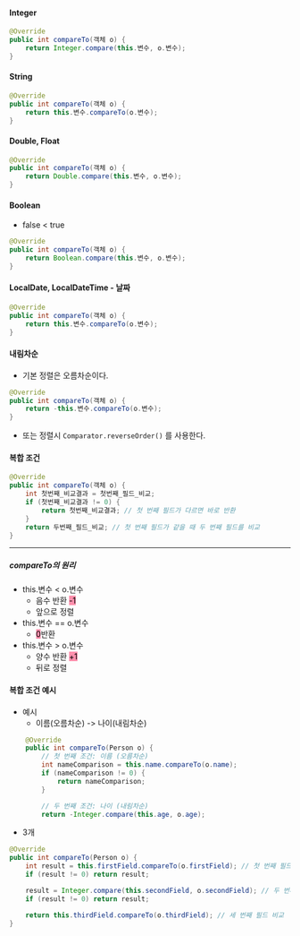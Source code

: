 #### Integer
```java
@Override
public int compareTo(객체 o) {
    return Integer.compare(this.변수, o.변수);
}
```

#### String
```java
@Override
public int compareTo(객체 o) {
    return this.변수.compareTo(o.변수);
}
```

#### Double, Float
```java
@Override
public int compareTo(객체 o) {
    return Double.compare(this.변수, o.변수);
}
```

#### Boolean
- false < true
```java
@Override
public int compareTo(객체 o) {
    return Boolean.compare(this.변수, o.변수); 
}
```

#### LocalDate, LocalDateTime - 날짜
```java
@Override
public int compareTo(객체 o) {
    return this.변수.compareTo(o.변수); 
}
```

#### 내림차순
- 기본 정렬은 오름차순이다.
```java
@Override
public int compareTo(객체 o) {
    return -this.변수.compareTo(o.변수); 
}
```
- 또는 정렬시 `Comparator.reverseOrder()` 를 사용한다.

#### 복합 조건
```java
@Override
public int compareTo(객체 o) {
    int 첫번째_비교결과 = 첫번째_필드_비교;
    if (첫번째_비교결과 != 0) {
        return 첫번째_비교결과; // 첫 번째 필드가 다르면 바로 반환
    }
    return 두번째_필드_비교; // 첫 번째 필드가 같을 때 두 번째 필드를 비교
}
```


---
##### compareTo의 원리
- this.변수 < o.변수
	- 음수 반환 <mark style="background: #FF5582A6;">-1</mark>
	- 앞으로 정렬
- this.변수 == o.변수
	- <mark style="background: #FF5582A6;">0</mark>반환
- this.변수 > o.변수
	- 양수 반환 <mark style="background: #FF5582A6;">+1</mark>
	- 뒤로 정렬

#### 복합 조건 예시
- 예시
	- 이름(오름차순) -> 나이(내림차순)
```java
    @Override
    public int compareTo(Person o) {
        // 첫 번째 조건: 이름 (오름차순)
        int nameComparison = this.name.compareTo(o.name);
        if (nameComparison != 0) {
            return nameComparison;
        }

        // 두 번째 조건: 나이 (내림차순)
        return -Integer.compare(this.age, o.age);

```

 - 3개
```java
@Override
public int compareTo(Person o) {
    int result = this.firstField.compareTo(o.firstField); // 첫 번째 필드 비교
    if (result != 0) return result;

    result = Integer.compare(this.secondField, o.secondField); // 두 번째 필드 비교
    if (result != 0) return result;

    return this.thirdField.compareTo(o.thirdField); // 세 번째 필드 비교
}

```